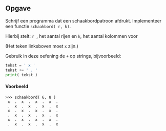 ## Opgave
Schrijf een programma dat een schaakbordpatroon afdrukt. Implementeer een functie `schaakbord( r, k)`.

Hierbij stelt:
    `r `, het aantal rijen en
    `k`, het aantal kolommen
voor

(Het teken linksboven moet `x` zijn.)

Gebruik in deze oefening de `+` op strings, bijvoorbeeld:
```python
tekst = ' x '
tekst += ' . '
print( tekst )
```

#### Voorbeeld
```
>>> schaakbord( 6, 8 )
 x  .  x  .  x  .  x  . 
 .  x  .  x  .  x  .  x 
 x  .  x  .  x  .  x  . 
 .  x  .  x  .  x  .  x 
 x  .  x  .  x  .  x  . 
 .  x  .  x  .  x  .  x 
```